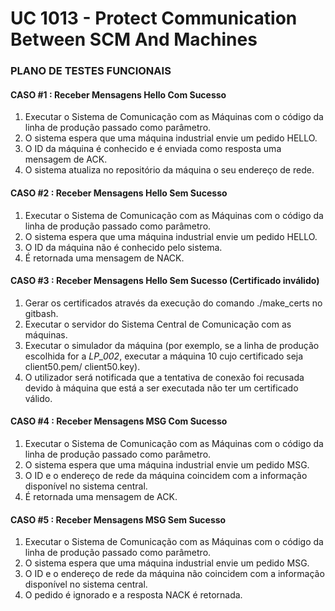 # UC 1013 - Protect Communication Between SCM And Machines #

### PLANO DE TESTES FUNCIONAIS ###

#### CASO #1 : Receber Mensagens Hello Com Sucesso ####

1. Executar o Sistema de Comunicação com as Máquinas com o código da linha de produção passado como parâmetro.
2. O sistema espera que uma máquina industrial envie um pedido HELLO.
3. O ID da máquina é conhecido e é enviada como resposta uma mensagem de ACK.
4. O sistema atualiza no repositório da máquina o seu endereço de rede.

#### CASO #2 : Receber Mensagens Hello Sem Sucesso ####

1. Executar o Sistema de Comunicação com as Máquinas com o código da linha de produção passado como parâmetro.
2. O sistema espera que uma máquina industrial envie um pedido HELLO.
3. O ID da máquina não é conhecido pelo sistema.
4. É retornada uma mensagem de NACK.

#### CASO #3 : Receber Mensagens Hello Sem Sucesso (Certificado inválido) ####

1. Gerar os certificados através da execução do comando ./make_certs no gitbash.
2. Executar o servidor do Sistema Central de Comunicação com as máquinas.
3. Executar o simulador da máquina (por exemplo, se a linha de produção escolhida for a *LP_002*, executar a máquina 10 cujo certificado seja client50.pem/ client50.key).
4. O utilizador será notificada que a tentativa de conexão foi recusada devido à máquina que está a ser executada não ter um certificado válido.


#### CASO #4 : Receber Mensagens MSG Com Sucesso ####

1. Executar o Sistema de Comunicação com as Máquinas com o código da linha de produção passado como parâmetro.
2. O sistema espera que uma máquina industrial envie um pedido MSG.
3. O ID e o endereço de rede da máquina coincidem com a informação disponível no sistema central.
4. É retornada uma mensagem de ACK.

#### CASO #5 : Receber Mensagens MSG Sem Sucesso ####

1. Executar o Sistema de Comunicação com as Máquinas com o código da linha de produção passado como parâmetro.
2. O sistema espera que uma máquina industrial envie um pedido MSG.
3. O ID e o endereço de rede da máquina não coincidem com a informação disponível no sistema central.
4. O pedido é ignorado e a resposta NACK é retornada.

